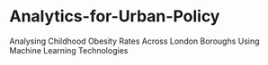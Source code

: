 # Analytics-for-Urban-Policy
Analysing Childhood Obesity Rates Across London Boroughs Using  Machine Learning Technologies
